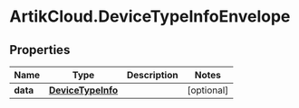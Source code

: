 # ArtikCloud.DeviceTypeInfoEnvelope

## Properties
Name | Type | Description | Notes
------------ | ------------- | ------------- | -------------
**data** | [**DeviceTypeInfo**](DeviceTypeInfo.md) |  | [optional] 


